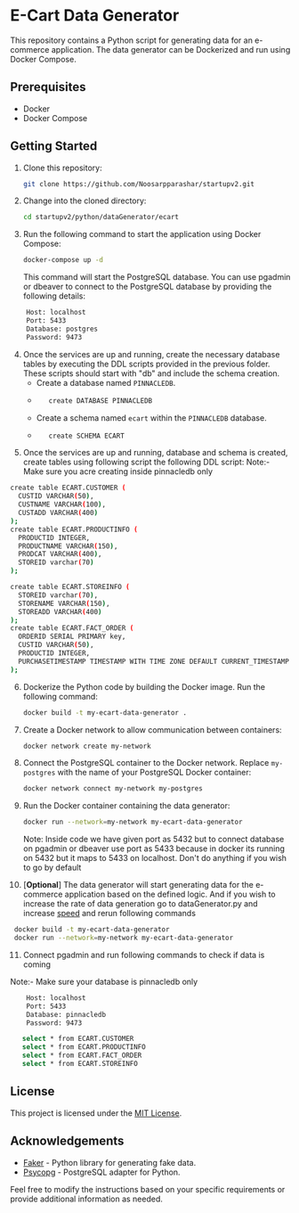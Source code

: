 
# E-Cart Data Generator

This repository contains a Python script for generating data for an e-commerce application. The data generator can be Dockerized and run using Docker Compose.


## Prerequisites

- Docker
- Docker Compose

## Getting Started


1. Clone this repository:
   ```bash
   git clone https://github.com/Noosarpparashar/startupv2.git
   ```

2. Change into the cloned directory:
   ```bash
   cd startupv2/python/dataGenerator/ecart
   

3. Run the following command to start the application using Docker Compose:
   ```bash
   docker-compose up -d
   ```

   This command will start  the PostgreSQL database.
   You can use pgadmin or dbeaver to connect to the PostgreSQL database by providing the following details:
```bash
    Host: localhost
    Port: 5433
    Database: postgres
    Password: 9473
 ```
    
    


4. Once the services are up and running, create the necessary database tables by executing the DDL scripts provided in the previous folder. These scripts should start with "db" and include the schema creation.
   - Create a database named `PINNACLEDB`. 
   - ```bash
        create DATABASE PINNACLEDB
   - Create a schema named `ecart` within the `PINNACLEDB` database.
   - ```bash
        create SCHEMA ECART
5.   Once the services are up and running, database and schema is created, create tables using following script the following DDL script:
Note:- Make sure you acre creating inside pinnacledb only

```bash
create table ECART.CUSTOMER (
  CUSTID VARCHAR(50),
  CUSTNAME VARCHAR(100),
  CUSTADD VARCHAR(400)
); 
create table ECART.PRODUCTINFO (
  PRODUCTID INTEGER,
  PRODUCTNAME VARCHAR(150),
  PRODCAT VARCHAR(400),
  STOREID varchar(70)
);

create table ECART.STOREINFO (
  STOREID varchar(70),
  STORENAME VARCHAR(150),
  STOREADD VARCHAR(400)
);
create table ECART.FACT_ORDER (
  ORDERID SERIAL PRIMARY key,
  CUSTID VARCHAR(50),
  PRODUCTID INTEGER,
  PURCHASETIMESTAMP TIMESTAMP WITH TIME ZONE DEFAULT CURRENT_TIMESTAMP
);
``` 

6. Dockerize the Python code by building the Docker image. Run the following command:
   ```bash
   docker build -t my-ecart-data-generator .
   ```

7. Create a Docker network to allow communication between containers:
   ```bash
   docker network create my-network
   ```

8. Connect the PostgreSQL container to the Docker network. Replace `my-postgres` with the name of your PostgreSQL Docker container:
   ```bash
   docker network connect my-network my-postgres
   ```

9. Run the Docker container containing the data generator:
   ```bash
   docker run --network=my-network my-ecart-data-generator
   ```

   Note: Inside code we have given port as 5432 but to connect database on pgadmin or dbeaver use port as 5433 because in docker its running on 5432 but it maps to 5433 on localhost. Don't do anything if you wish to go by default

10. [**Optional**] The data generator will start generating data for the e-commerce application based on the defined logic. And if you wish to increase the rate of data generation go to dataGenerator.py and increase [speed](https://github.com/Noosarpparashar/startupv2/blame/master/python/dataGenerator/ecart/dataGenerator.py#:~:text=speed,150)  and rerun following commands
```bash
 docker build -t my-ecart-data-generator
 docker run --network=my-network my-ecart-data-generator
```
11. Connect pgadmin and run following commands to check if data is coming

Note:- Make sure your database is pinnacledb only
```bash
    Host: localhost
    Port: 5433
    Database: pinnacledb
    Password: 9473
 ```
```bash
   select * from ECART.CUSTOMER
   select * from ECART.PRODUCTINFO
   select * from ECART.FACT_ORDER
   select * from ECART.STOREINFO

```


## License

This project is licensed under the [MIT License](LICENSE).

## Acknowledgements

- [Faker](https://faker.readthedocs.io) - Python library for generating fake data.
- [Psycopg](https://www.psycopg.org) - PostgreSQL adapter for Python.

Feel free to modify the instructions based on your specific requirements or provide additional information as needed.
```
```
